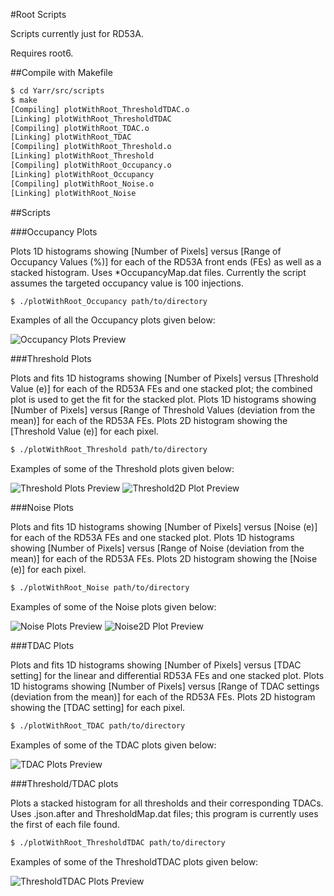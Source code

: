 #Root Scripts

Scripts currently just for RD53A. 

Requires root6.

##Compile with Makefile

```bash
$ cd Yarr/src/scripts
$ make
[Compiling] plotWithRoot_ThresholdTDAC.o
[Linking] plotWithRoot_ThresholdTDAC
[Compiling] plotWithRoot_TDAC.o
[Linking] plotWithRoot_TDAC
[Compiling] plotWithRoot_Threshold.o
[Linking] plotWithRoot_Threshold
[Compiling] plotWithRoot_Occupancy.o
[Linking] plotWithRoot_Occupancy
[Compiling] plotWithRoot_Noise.o
[Linking] plotWithRoot_Noise
```

##Scripts

###Occupancy Plots

Plots 1D histograms showing [Number of Pixels] versus [Range of Occupancy Values (%)] for each of the RD53A front ends (FEs) as well as a stacked histogram.
Uses *OccupancyMap.dat files.
Currently the script assumes the targeted occupancy value is 100 injections.

```bash
$ ./plotWithRoot_Occupancy path/to/directory
```

Examples of all the Occupancy plots given below: 

![Occupancy Plots Preview](/images/OccupancyPlots_Preview.png)

###Threshold Plots

Plots and fits 1D histograms showing [Number of Pixels] versus [Threshold Value (e)] for each of the RD53A FEs and one stacked plot; the combined plot is used to get the fit for the stacked plot.
Plots 1D histograms showing [Number of Pixels] versus [Range of Threshold Values (deviation from the mean)] for each of the RD53A FEs.
Plots 2D histogram showing the [Threshold Value (e)] for each pixel.


```bash
$ ./plotWithRoot_Threshold path/to/directory
```

Examples of some of the Threshold plots given below: 

![Threshold Plots Preview](/images/ThresholdPlots_Preview.png)
![Threshold2D Plot Preview](/images/Threshold2DPlot_Preview.png)


###Noise Plots

Plots and fits 1D histograms showing [Number of Pixels] versus [Noise (e)] for each of the RD53A FEs and one stacked plot.
Plots 1D histograms showing [Number of Pixels] versus [Range of Noise (deviation from the mean)] for each of the RD53A FEs.
Plots 2D histogram showing the [Noise (e)] for each pixel.

```bash
$ ./plotWithRoot_Noise path/to/directory
```

Examples of some of the Noise plots given below: 

![Noise Plots Preview](/images/NoisePlots_Preview.png)
![Noise2D Plot Preview](/images/Noise2DPlot_Preview.png)

###TDAC Plots

Plots and fits 1D histograms showing [Number of Pixels] versus [TDAC setting] for the linear and differential RD53A FEs and one stacked plot.
Plots 1D histograms showing [Number of Pixels] versus [Range of TDAC settings (deviation from the mean)] for each of the RD53A FEs.
Plots 2D histogram showing the [TDAC setting] for each pixel.

```bash
$ ./plotWithRoot_TDAC path/to/directory
```

Examples of some of the TDAC plots given below: 

![TDAC Plots Preview](/images/TDACPlots_Preview.png)

###Threshold/TDAC plots

Plots a stacked histogram for all thresholds and their corresponding TDACs.
Uses .json.after and ThresholdMap.dat files; this program is currently uses the first of each file found.

```bash
$ ./plotWithRoot_ThresholdTDAC path/to/directory
```

Examples of some of the ThresholdTDAC plots given below: 

![ThresholdTDAC Plots Preview](/images/ThresholdTDACPlots_Preview.png)



